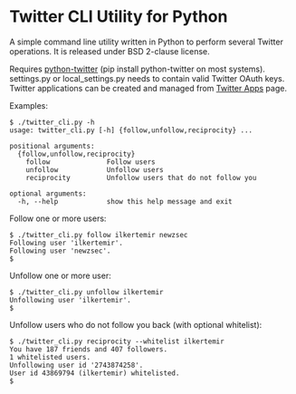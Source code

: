 Twitter CLI Utility for Python
==============================
A simple command line utility written in Python to perform several Twitter operations. It is released under BSD 2-clause license.  

Requires [python-twitter](https://github.com/bear/python-twitter) (pip install python-twitter on most systems). settings.py or local_settings.py needs to contain valid Twitter OAuth keys. Twitter applications can be created and managed from [Twitter Apps](https://apps.twitter.com/) page.

Examples:

    $ ./twitter_cli.py -h
    usage: twitter_cli.py [-h] {follow,unfollow,reciprocity} ...

    positional arguments:
      {follow,unfollow,reciprocity}
        follow              Follow users
        unfollow            Unfollow users
        reciprocity         Unfollow users that do not follow you

    optional arguments:
      -h, --help            show this help message and exit

Follow one or more users:

    $ ./twitter_cli.py follow ilkertemir newzsec
    Following user 'ilkertemir'.
    Following user 'newzsec'.
    $

Unfollow one or more user:

    $ ./twitter_cli.py unfollow ilkertemir 
    Unfollowing user 'ilkertemir'.
    $

Unfollow users who do not follow you back (with optional whitelist):

    $ ./twitter_cli.py reciprocity --whitelist ilkertemir
    You have 187 friends and 407 followers.
    1 whitelisted users.
    Unfollowing user id '2743874258'.
    User id 43869794 (ilkertemir) whitelisted.
    $
